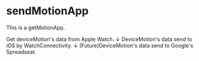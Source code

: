 # sendMotionApp

This is a getMotionApp.

Get deviceMotion's data from Apple Watch.
        ↓
DeviceMotion's data send to iOS by WatchConnectivity.
        ↓
(Future)DeviceMotion's data send to Google's Spreadseat.
